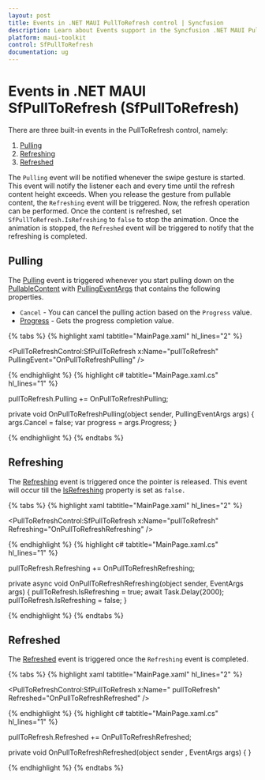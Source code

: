 ```yaml
---
layout: post
title: Events in .NET MAUI PullToRefresh control | Syncfusion
description: Learn about Events support in the Syncfusion .NET MAUI PullToRefresh (SfPullToRefresh) control and more.
platform: maui-toolkit
control: SfPullToRefresh
documentation: ug
--- 
```


# Events in .NET MAUI SfPullToRefresh (SfPullToRefresh)

There are three built-in events in the PullToRefresh control, namely:

1. [Pulling](https://help.syncfusion.com/cr/maui-toolkit/Syncfusion.Maui.Toolkit.PullToRefresh.SfPullToRefresh.html#Syncfusion_Maui_Toolkit_PullToRefresh_SfPullToRefresh_Pulling)
2. [Refreshing](https://help.syncfusion.com/cr/maui-toolkit/Syncfusion.Maui.Toolkit.PullToRefresh.SfPullToRefresh.html#Syncfusion_Maui_Toolkit_PullToRefresh_SfPullToRefresh_Refreshing)
3. [Refreshed](https://help.syncfusion.com/cr/maui-toolkit/Syncfusion.Maui.Toolkit.PullToRefresh.SfPullToRefresh.html#Syncfusion_Maui_Toolkit_PullToRefresh_SfPullToRefresh_Refreshed)

The `Pulling` event will be notified whenever the swipe gesture is started. This event will notify the listener each and every time until the refresh content height exceeds. When you release the gesture from pullable content, the `Refreshing` event will be triggered. Now, the refresh operation can be performed. Once the content is refreshed, set `SfPullToRefresh.IsRefreshing` to `false` to stop the animation. Once the animation is stopped, the `Refreshed` event will be triggered to notify that the refreshing is completed.

## Pulling

The [Pulling](https://help.syncfusion.com/cr/maui-toolkit/Syncfusion.Maui.Toolkit.PullToRefresh.SfPullToRefresh.html#Syncfusion_Maui_Toolkit_PullToRefresh_SfPullToRefresh_Pulling) event is triggered whenever you start pulling down on the [PullableContent](https://help.syncfusion.com/cr/maui-toolkit/Syncfusion.Maui.Toolkit.PullToRefresh.SfPullToRefresh.html#Syncfusion_Maui_Toolkit_PullToRefresh_SfPullToRefresh_PullableContent) with [PullingEventArgs](https://help.syncfusion.com/cr/maui-toolkit/Syncfusion.Maui.Toolkit.PullToRefresh.PullingEventArgs.html) that contains the following properties.

* `Cancel` - You can cancel the pulling action based on the `Progress` value.
* [Progress](https://help.syncfusion.com/cr/maui-toolkit/Syncfusion.Maui.Toolkit.PullToRefresh.PullingEventArgs.html#Syncfusion_Maui_Toolkit_PullToRefresh_PullingEventArgs_Progress) - Gets the progress completion value.

{% tabs %}
{% highlight xaml tabtitle="MainPage.xaml" hl_lines="2" %}

<PullToRefreshControl:SfPullToRefresh x:Name="pullToRefresh" 
                                      PullingEvent="OnPullToRefreshPulling" />

{% endhighlight %}
{% highlight c# tabtitle="MainPage.xaml.cs" hl_lines="1" %}

pullToRefresh.Pulling += OnPullToRefreshPulling;

private void OnPullToRefreshPulling(object sender, PullingEventArgs args)
{
    args.Cancel = false;
    var progress = args.Progress;
}

{% endhighlight %}
{% endtabs %}

## Refreshing

The [Refreshing](https://help.syncfusion.com/cr/maui-toolkit/Syncfusion.Maui.Toolkit.PullToRefresh.SfPullToRefresh.html#Syncfusion_Maui_Toolkit_PullToRefresh_SfPullToRefresh_Refreshing) event is triggered once the pointer is released. This event will occur till the [IsRefreshing](https://help.syncfusion.com/cr/maui-toolkit/Syncfusion.Maui.Toolkit.PullToRefresh.SfPullToRefresh.html#Syncfusion_Maui_Toolkit_PullToRefresh_SfPullToRefresh_IsRefreshing) property is set as `false.`

{% tabs %}
{% highlight xaml tabtitle="MainPage.xaml" hl_lines="2" %}

<PullToRefreshControl:SfPullToRefresh x:Name="pullToRefresh" 
                                      Refreshing="OnPullToRefreshRefreshing" />

{% endhighlight %}
{% highlight c# tabtitle="MainPage.xaml.cs" hl_lines="1" %}

pullToRefresh.Refreshing += OnPullToRefreshRefreshing;

private async void OnPullToRefreshRefreshing(object sender, EventArgs args)
{
    pullToRefresh.IsRefreshing = true;
    await Task.Delay(2000);
    pullToRefresh.IsRefreshing = false;
}

{% endhighlight %}
{% endtabs %}

## Refreshed

The [Refreshed](https://help.syncfusion.com/cr/maui-toolkit/Syncfusion.Maui.Toolkit.PullToRefresh.SfPullToRefresh.html#Syncfusion_Maui_Toolkit_PullToRefresh_SfPullToRefresh_Refreshed) event is triggered once the `Refreshing` event is completed.

{% tabs %}
{% highlight xaml tabtitle="MainPage.xaml" hl_lines="2" %}

<PullToRefreshControl:SfPullToRefresh x:Name=" pullToRefresh" 
                                      Refreshed="OnPullToRefreshRefreshed" />

{% endhighlight %}
{% highlight c# tabtitle="MainPage.xaml.cs" hl_lines="1" %}

pullToRefresh.Refreshed += OnPullToRefreshRefreshed;

private void OnPullToRefreshRefreshed(object sender , EventArgs args)
{
}

{% endhighlight %}
{% endtabs %}
